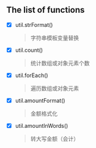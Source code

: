 The list of functions
---


- [x] util.strFormat() 
	
	> 字符串模板变量替换
	
- [x] util.count() 

	> 统计数组或对象元素个数

- [x] util.forEach() 

	> 遍历数组或对象元素

- [x] util.amountFormat()
	
	> 金额格式化
	
- [x] util.amountInWords()

	> 转大写金额（会计）
